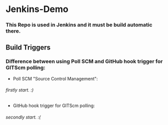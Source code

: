 # Jenkins-Demo

### This Repo is used in Jenkins and it must be build automatic there.
## Build Triggers
### Difference between using Poll SCM and GitHub hook trigger for GITScm polling:
* Poll SCM "Source Control Management":
 ###### firstly start. :)
* GitHub hook trigger for GITScm polling:
 ###### secondly start. :(
